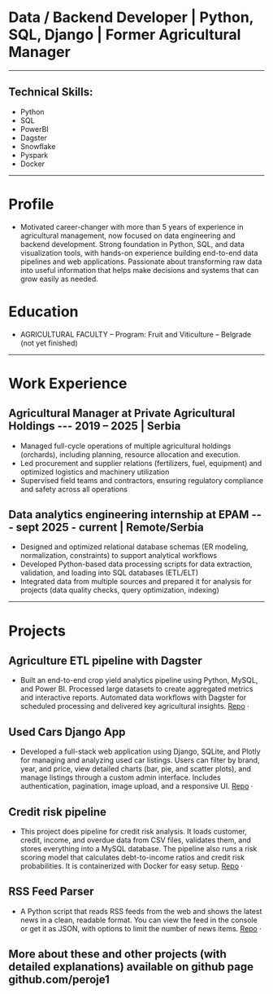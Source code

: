 # Data / Backend Developer | Python, SQL, Django | Former Agricultural Manager

---

## Technical Skills: 
- Python
- SQL
- PowerBI
- Dagster
- Snowflake
- Pyspark
- Docker

---

# Profile 

- Motivated career-changer with more than 5 years of experience in agricultural management, now focused on data engineering and backend development. Strong foundation in Python, SQL, and data visualization tools, with hands-on experience building end-to-end data pipelines and web applications. Passionate about transforming raw data into useful information that helps make decisions and systems that can grow easily as needed. 

# Education

- AGRICULTURAL FACULTY – Program: Fruit and Viticulture  – Belgrade (not yet finished)

---

# Work Experience

## Agricultural Manager at Private Agricultural Holdings ---          2019 – 2025 | Serbia
- Managed full-cycle operations of multiple agricultural holdings (orchards), including planning, resource allocation and execution.
- Led procurement and supplier relations (fertilizers, fuel, equipment) and optimized logistics and machinery utilization
- Supervised field teams and contractors, ensuring regulatory compliance and safety across all operations

## Data analytics engineering internship at EPAM ---             sept 2025 - current | Remote/Serbia
- Designed and optimized relational database schemas (ER modeling, normalization, constraints) to support analytical workflows
- Developed Python-based data processing scripts for data extraction, validation, and loading into SQL databases (ETL/ELT)
- Integrated data from multiple sources and prepared it for analysis for projects (data quality checks, query optimization, indexing)

---

# Projects

## Agriculture ETL pipeline with Dagster
- Built an end-to-end crop yield analytics pipeline using Python, MySQL, and Power BI. Processed large datasets to create aggregated metrics and interactive reports. Automated data workflows with Dagster for scheduled processing and delivered key agricultural insights.
[Repo](https://github.com/peroje1/agriculture-etl-dagster) · 
## Used Cars Django App
- Developed a full-stack web application using Django, SQLite, and Plotly for managing and analyzing used car listings. Users can filter by brand, year, and price, view detailed charts (bar, pie, and scatter plots), and manage listings through a custom admin interface. Includes authentication, pagination, image upload, and a responsive UI.
[Repo](https://github.com/peroje1/used_cars_django_app) · 
## Credit risk pipeline
- This project does pipeline for credit risk analysis. It loads customer, credit, income, and overdue data from CSV files, validates them, and stores everything into a MySQL database. The pipeline also runs a risk scoring model that calculates debt-to-income ratios and credit risk probabilities. It is containerized with Docker for easy setup.
[Repo](https://github.com/peroje1/credit_risk) · 
## RSS Feed Parser
- A Python script that reads RSS feeds from the web and shows the latest news in a clean, readable format. You can view the feed in the console or get it as JSON, with options to limit the number of news items.
[Repo](https://github.com/peroje1/rss-parser-python) · 
## More about these and other projects (with detailed explanations) available on github page github.com/peroje1
